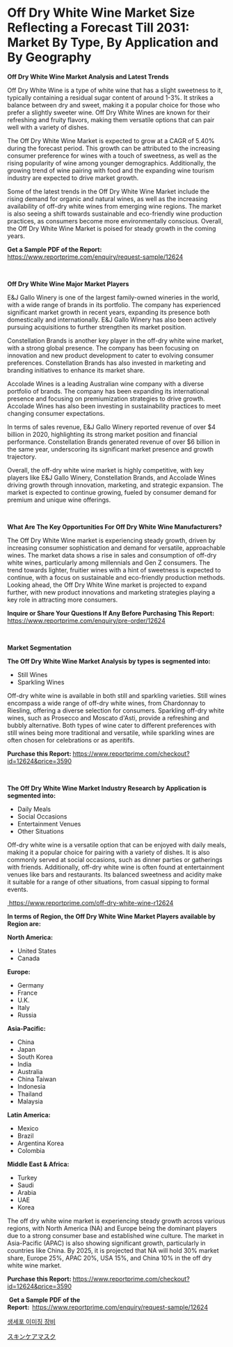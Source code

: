 <p><h1>Off Dry White Wine Market Size Reflecting a Forecast Till 2031: Market By Type, By Application and By Geography</h1></p><p><strong>Off Dry White Wine Market Analysis and Latest Trends</strong></p>
<p><p>Off Dry White Wine is a type of white wine that has a slight sweetness to it, typically containing a residual sugar content of around 1-3%. It strikes a balance between dry and sweet, making it a popular choice for those who prefer a slightly sweeter wine. Off Dry White Wines are known for their refreshing and fruity flavors, making them versatile options that can pair well with a variety of dishes.</p><p>The Off Dry White Wine Market is expected to grow at a CAGR of 5.40% during the forecast period. This growth can be attributed to the increasing consumer preference for wines with a touch of sweetness, as well as the rising popularity of wine among younger demographics. Additionally, the growing trend of wine pairing with food and the expanding wine tourism industry are expected to drive market growth.</p><p>Some of the latest trends in the Off Dry White Wine Market include the rising demand for organic and natural wines, as well as the increasing availability of off-dry white wines from emerging wine regions. The market is also seeing a shift towards sustainable and eco-friendly wine production practices, as consumers become more environmentally conscious. Overall, the Off Dry White Wine Market is poised for steady growth in the coming years.</p></p>
<p><strong>Get a Sample PDF of the Report:&nbsp;</strong> <a href="https://www.reportprime.com/enquiry/request-sample/12624">https://www.reportprime.com/enquiry/request-sample/12624</a></p>
<p>&nbsp;</p>
<p><strong>Off Dry White Wine Major Market Players</strong></p>
<p><p>E&J Gallo Winery is one of the largest family-owned wineries in the world, with a wide range of brands in its portfolio. The company has experienced significant market growth in recent years, expanding its presence both domestically and internationally. E&J Gallo Winery has also been actively pursuing acquisitions to further strengthen its market position.</p><p>Constellation Brands is another key player in the off-dry white wine market, with a strong global presence. The company has been focusing on innovation and new product development to cater to evolving consumer preferences. Constellation Brands has also invested in marketing and branding initiatives to enhance its market share.</p><p>Accolade Wines is a leading Australian wine company with a diverse portfolio of brands. The company has been expanding its international presence and focusing on premiumization strategies to drive growth. Accolade Wines has also been investing in sustainability practices to meet changing consumer expectations.</p><p>In terms of sales revenue, E&J Gallo Winery reported revenue of over $4 billion in 2020, highlighting its strong market position and financial performance. Constellation Brands generated revenue of over $6 billion in the same year, underscoring its significant market presence and growth trajectory.</p><p>Overall, the off-dry white wine market is highly competitive, with key players like E&J Gallo Winery, Constellation Brands, and Accolade Wines driving growth through innovation, marketing, and strategic expansion. The market is expected to continue growing, fueled by consumer demand for premium and unique wine offerings.</p></p>
<p>&nbsp;</p>
<p><strong>What Are The Key Opportunities For Off Dry White Wine Manufacturers?</strong></p>
<p><p>The Off Dry White Wine market is experiencing steady growth, driven by increasing consumer sophistication and demand for versatile, approachable wines. The market data shows a rise in sales and consumption of off-dry white wines, particularly among millennials and Gen Z consumers. The trend towards lighter, fruitier wines with a hint of sweetness is expected to continue, with a focus on sustainable and eco-friendly production methods. Looking ahead, the Off Dry White Wine market is projected to expand further, with new product innovations and marketing strategies playing a key role in attracting more consumers.</p></p>
<p><strong>Inquire or Share Your Questions If Any Before Purchasing This Report:</strong> <a href="https://www.reportprime.com/enquiry/pre-order/12624">https://www.reportprime.com/enquiry/pre-order/12624</a></p>
<p>&nbsp;</p>
<p><strong>Market Segmentation</strong></p>
<p><strong>The Off Dry White Wine Market Analysis by types is segmented into:</strong></p>
<p><ul><li>Still Wines</li><li>Sparkling Wines</li></ul></p>
<p><p>Off-dry white wine is available in both still and sparkling varieties. Still wines encompass a wide range of off-dry white wines, from Chardonnay to Riesling, offering a diverse selection for consumers. Sparkling off-dry white wines, such as Prosecco and Moscato d'Asti, provide a refreshing and bubbly alternative. Both types of wine cater to different preferences with still wines being more traditional and versatile, while sparkling wines are often chosen for celebrations or as aperitifs.</p></p>
<p><strong>Purchase this Report:&nbsp;</strong><a href="https://www.reportprime.com/checkout?id=12624&price=3590">https://www.reportprime.com/checkout?id=12624&price=3590</a></p>
<p>&nbsp;</p>
<p><strong>The Off Dry White Wine Market Industry Research by Application is segmented into:</strong></p>
<p><ul><li>Daily Meals</li><li>Social Occasions</li><li>Entertainment Venues</li><li>Other Situations</li></ul></p>
<p><p>Off-dry white wine is a versatile option that can be enjoyed with daily meals, making it a popular choice for pairing with a variety of dishes. It is also commonly served at social occasions, such as dinner parties or gatherings with friends. Additionally, off-dry white wine is often found at entertainment venues like bars and restaurants. Its balanced sweetness and acidity make it suitable for a range of other situations, from casual sipping to formal events.</p></p>
<p><a href="https://www.reportprime.com/off-dry-white-wine-r12624">&nbsp;https://www.reportprime.com/off-dry-white-wine-r12624</a></p>
<p><strong>In terms of Region, the Off Dry White Wine Market Players available by Region are:</strong></p>
<p>
    <p> <strong> North America: </strong>
        <ul>
            <li>United States</li>
            <li>Canada</li>
        </ul>
        </p> 
    <p> <strong> Europe: </strong>
        <ul>
            <li>Germany</li>
            <li>France</li>
            <li>U.K.</li>
            <li>Italy</li>
            <li>Russia</li>
        </ul>
        </p> 
    <p> <strong> Asia-Pacific: </strong>
        <ul>
            <li>China</li>
            <li>Japan</li>
            <li>South Korea</li>
            <li>India</li>
            <li>Australia</li>
            <li>China Taiwan</li>
            <li>Indonesia</li>
            <li>Thailand</li>
            <li>Malaysia</li>
        </ul>
        </p> 
    <p> <strong> Latin America: </strong>
        <ul>
            <li>Mexico</li>
            <li>Brazil</li>
            <li>Argentina Korea</li>
            <li>Colombia</li>
        </ul>
        </p> 
    <p> <strong> Middle East & Africa: </strong>
        <ul>
            <li>Turkey</li>
            <li>Saudi</li>
            <li>Arabia</li>
            <li>UAE</li>
            <li>Korea</li>
        </ul>
    </p>
    </p>
<p><p>The off dry white wine market is experiencing steady growth across various regions, with North America (NA) and Europe being the dominant players due to a strong consumer base and established wine culture. The market in Asia-Pacific (APAC) is also showing significant growth, particularly in countries like China. By 2025, it is projected that NA will hold 30% market share, Europe 25%, APAC 20%, USA 15%, and China 10% in the off dry white wine market.</p></p>
<p><strong>Purchase this Report: </strong><a href="https://www.reportprime.com/checkout?id=12624&price=3590">https://www.reportprime.com/checkout?id=12624&price=3590</a></p>
<p>&nbsp;<strong>Get a Sample PDF of the Report:&nbsp;&nbsp;</strong><a href="https://www.reportprime.com/enquiry/request-sample/12624">https://www.reportprime.com/enquiry/request-sample/12624</a></p>
<p><strong></strong></p>
<p><p><a href="https://github.com/KellyLyncyh543964/Market-Research-Report-List-3/blob/main/4884068104707.md">생세포 이미징 장비</a></p><p><a href="https://github.com/zjkmgcs938405/Market-Research-Report-List-4/blob/main/627583584440.md">スキンケアマスク</a></p></p>